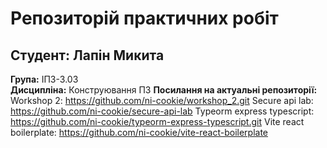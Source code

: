 # Репозиторій практичних робіт

## Студент: Лапін Микита

**Група:** ІПЗ-3.03  
**Дисципліна:** Конструювання ПЗ
**Посилання на актуальні репозиторії:**
Workshop 2: https://github.com/ni-cookie/workshop_2.git
Secure api lab: https://github.com/ni-cookie/secure-api-lab
Typeorm express typescript: https://github.com/ni-cookie/typeorm-express-typescript.git
Vite react boilerplate: https://github.com/ni-cookie/vite-react-boilerplate
